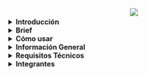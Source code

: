 

  <div align="center">
    <img src="https://github.com/CodeSystem2022/ecommerce-BugArmy/assets/91286415/60504149-fc28-48a6-bb1e-0c51a8c8a879" height="250"/>
  </div>


<details>
  <summary><b>Introducción</b></summary>

¡Bienvenido a BugAmazon! Explora nuestro rincón virtual lleno de posibilidades de compras, donde la conveniencia se encuentra con la calidad y la variedad. Fusionamos la emoción de descubrir nuevos productos con calidad y comodidad. Únete a este emocionante viaje de compras en línea.

Optamos por desarrollar nuestro proyecto principalmente en inglés para aumentar su alcance y superar barreras lingüísticas.
</details>

<details>
  <summary><b>Brief</b></summary>

[Enlace al documento](https://docs.google.com/document/d/1ZP8-pnBBR7xIPP3mTFnnxrVkxcrHNJw7TezEEibd2yA/edit?usp=sharing)
</details>

<details>
  <summary><b>Cómo usar</b></summary>

**IMPORTANTE: NO LEVANTAR SERVIDORES NI NADA, LA BASE DE DATOS ESTÁ ALOJADA REMOTAMENTE Y FUNCIONANDO LAS 24HS.**

- **APP:** Descarga el APK en la sección de "Releases", instálalo en tu celular y crea una cuenta para iniciar sesión. Activa la opción de permitir aplicaciones de origen desconocido en tu celular!

<div align="center">
  <img src="https://github.com/CodeSystem2022/ecommerce-BugArmy/assets/79487697/3e2e1f7c-21fb-44a0-92b5-0ed4ca50f6d9" width="200px" style="margin: 10px;"/>
  <img src="https://github.com/CodeSystem2022/ecommerce-BugArmy/assets/79487697/1f95b64c-ab66-4897-9ab4-9697297c8a34" width="200px" style="margin: 10px;"/>
  <img src="https://github.com/CodeSystem2022/ecommerce-BugArmy/assets/79487697/0c6305c5-92a3-46b6-a9b3-e31bbc1a644a" width="200px" style="margin: 10px;"/>
  <img src="https://github.com/CodeSystem2022/ecommerce-BugArmy/assets/79487697/05fd9dec-6591-4069-88a0-b780bff56286" width="200px" style="margin: 10px;"/>
</div>
</details>

<details>
  <summary><b>Información General</b></summary>

- **Nombre del grupo:** BugArmy
- **Materias:** Laboratorio IV
- **Profesor:** Ariel Betancud
- **Carrera:** Tecnicatura Universitaria en Programación
- **Institución:** Universidad Tecnológica Nacional Facultad Regional San Rafael
</details>

<details>
  <summary><b>Requisitos Técnicos</b></summary>

Con el objetivo de abordar el proyecto para dispositivos móviles Android, hemos implementado las siguientes tecnologías:

<p align="left">
  <a href="https://developer.android.com" target="_blank" rel="noreferrer">
    <img src="https://raw.githubusercontent.com/devicons/devicon/master/icons/android/android-original-wordmark.svg" alt="android" width="40" height="40"/>
  </a>
  <a href="https://firebase.google.com/" target="_blank" rel="noreferrer">
    <img src="https://www.vectorlogo.zone/logos/firebase/firebase-icon.svg" alt="firebase" width="40" height="40"/>
  </a>
  <a href="https://kotlinlang.org" target="_blank" rel="noreferrer">
    <img src="https://www.vectorlogo.zone/logos/kotlinlang/kotlinlang-icon.svg" alt="kotlin" width="40" height="40"/>
  </a>
  <a href="https://git-scm.com/" target="_blank" rel="noreferrer">
    <img src="https://www.vectorlogo.zone/logos/git-scm/git-scm-icon.svg" alt="git" width="40" height="40"/>
  </a>
</p>

- **Entorno de desarrollo:**
  + Android Studio.
- **Empaquetamiento y arquitectura de Software:**
  + MVVM (Model-View-ViewModel).
   
  <div align="center">
    <img src="https://github.com/CodeSystem2022/ecommerce-BugArmy/assets/79487697/e646f498-e624-45de-8c1a-da1d866763a2.png" width="350px" style="margin: 10px;"/>
  </div>

 *Estructura del proyecto*
<dl>
  <dd>
    <details>
      <summary><strong>ecommerce app</strong> <em>(click aqui para desplegar)</em></summary>
      <span>&emsp;» activities</span></br>
      <span>&emsp;» adapters</span></br>        
      <dl>
        <dd>
          <details>
            <summary>data</summary>
            <span>&emsp;» order</span>
          </details>
        </dd>
      </dl>
      <span>&emsp;» di</span></br>
      <span>&emsp;» dialog</span></br>
      <span>&emsp;» firebase</span></br >
      <dl>
        <dd>
          <details>
            <summary>fragments</summary>
            <span>&emsp;» categories</span></br>
            <span>&emsp;» login</span></br>
            <span>&emsp;» register</span></br><span>&emsp;» settings</span></></br >
            <span>&emsp;» shopping</span></br>
          </details>
       </dd>
      </dl>
      <span>&emsp;» helper</span></br>
      <span>&emsp;» util</span></br>
      <dl>
        <dd>
          <details>
            <summary>viewmodel</summary>
            <span>&emsp;» factory</span>
          </details>
        </dd>
      </dl>
    </details>
  </dd>
</dl>


- **Gestor de dependencias:**
  + Gradle.
    Gradle es una herramienta de construcción de proyectos que automatiza tareas como compilación y gestión de dependencias. Ampliamente utilizado en Java y Android, simplifica el desarrollo de software con una sintaxis flexible y eficiente.
- **Lenguaje de programación:**
  + Kotlin.
    
Kotlin es un lenguaje de programación moderno y conciso, especialmente utilizado en desarrollo Android, conocido por su sintaxis clara y seguridad nula.
- **APIs:**
  +  Firebase Auth
  +  Firebase Firestore
  +  Firebase Storage.
  +  Firebase Cloud Storage.
    Firebase es una plataforma de desarrollo de aplicaciones móviles y web desarrollada por Google. Ofrece una variedad de servicios como base de datos en tiempo real, autenticación de usuarios, alojamiento web, y funciones en la nube. Firebase facilita el desarrollo rápido y eficiente de aplicaciones al proporcionar una infraestructura escalable y herramientas integradas para mejorar la calidad y funcionalidad de las aplicaciones.
- **Implementaciones:**
  + Principio SOLID.
  + Corrutinas.
  + LiveData.
  + View Binding.
  + Flows (asincronismo).
  + Glide
- **Base de datos:**
  + Firebase firestore.
- **Otras herramientas:**
  + Git.
  + GitHub.
  + Trello.
  + Discord.
</details>

<details>
  <summary><b>Integrantes</b></summary>

- [Jose Luis Guajardo](https://github.com/chimydevs)
- [Facundo Gervasi](https://github.com/FacundoGerv)
- [Martín Velazquez](https://github.com/Six087)
- [Ivo Rossi](https://github.com/ivorossi)
- [Luciano Bugarin](https://github.com/BugaToro)
- [Jesus Chavez](https://github.com/DoctorRemix)
- [Kevin Baez](https://github.com/KevDev2)
- [Cristian Benegas](https://github.com/SlimCb)
- [Sergio Mezzabotta](https://github.com/SergioMezzabotta)
- [Rodrigo Amoros](https://github.com/rodrigoamoros)
- [Agustin Pinillos](https://github.com/Pini14)
</details>

